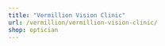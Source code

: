 ```yaml
---
title: "Vermillion Vision Clinic"
url: /vermillion/vermillion-vision-clinic/
shop: optician
---
```

